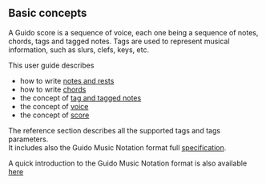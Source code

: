 ## Basic concepts

A Guido score is a sequence of voice, each one being a sequence of notes, chords, tags and tagged notes.
Tags are used to represent musical information, such as slurs, clefs, keys, etc.

This user guide describes

- how to write [notes and rests](notes.md)
- how to write [chords](chords.md)
- the concept of [tag and tagged notes](tags.md)
- the concept of [voice](voices.md)
- the concept of [score](scores.md)

The reference section describes all the supported tags and tags parameters.   
It includes also the Guido Music Notation format full [specification](../../refs/gmnf). 

A quick introduction to the Guido Music Notation format is also available [here](/Introduction)